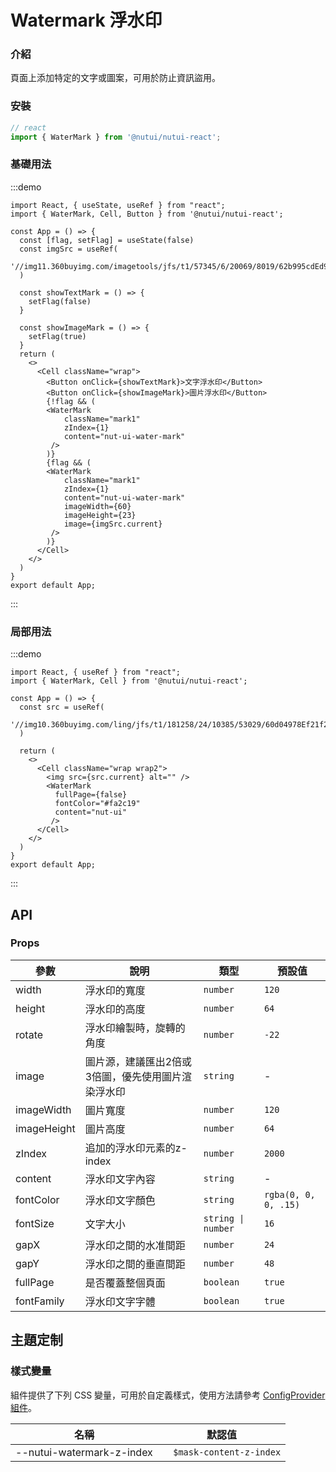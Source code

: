 # Watermark 浮水印

### 介紹

頁面上添加特定的文字或圖案，可用於防止資訊盜用。

### 安裝

```ts
// react
import { WaterMark } from '@nutui/nutui-react';
```

### 基礎用法

:::demo

```tsx
import React, { useState, useRef } from "react";
import { WaterMark, Cell, Button } from '@nutui/nutui-react';

const App = () => {
  const [flag, setFlag] = useState(false)
  const imgSrc = useRef(
    '//img11.360buyimg.com/imagetools/jfs/t1/57345/6/20069/8019/62b995cdEd96fef03/51d3302dfeccd1d2.png'
  )

  const showTextMark = () => {
    setFlag(false)
  }

  const showImageMark = () => {
    setFlag(true)
  }
  return (
    <>
      <Cell className="wrap">
        <Button onClick={showTextMark}>文字浮水印</Button>
        <Button onClick={showImageMark}>圖片浮水印</Button>
        {!flag && (
        <WaterMark
            className="mark1"
            zIndex={1}
            content="nut-ui-water-mark"
         />
        )}
        {flag && (
        <WaterMark
            className="mark1"
            zIndex={1}
            content="nut-ui-water-mark"
            imageWidth={60}
            imageHeight={23}
            image={imgSrc.current}
         />
        )}
      </Cell>
    </>
  )
}
export default App;
```
:::

### 局部用法

:::demo

```tsx
import React, { useRef } from "react";
import { WaterMark, Cell } from '@nutui/nutui-react';

const App = () => {
  const src = useRef(
    '//img10.360buyimg.com/ling/jfs/t1/181258/24/10385/53029/60d04978Ef21f2d42/92baeb21f907cd24.jpg'
  )

  return (
    <>
      <Cell className="wrap wrap2">
        <img src={src.current} alt="" />
        <WaterMark
          fullPage={false}
          fontColor="#fa2c19"
          content="nut-ui"
         />
      </Cell>
    </>
  )
}
export default App;
```
:::

## API

### Props

| 參數          | 說明                             | 類型   | 預設值           |
|--------------|----------------------------------|--------|------------------|
| width       | 浮水印的寬度                                           | `number`           | `120`                |
| height      | 浮水印的高度                                           | `number`           | `64`                 |
| rotate      | 浮水印繪製時，旋轉的角度                  | `number`           | `-22`                |
| image       | 圖片源，建議匯出2倍或3倍圖，優先使用圖片渲染浮水印 | `string`           | -                    |
| imageWidth  | 圖片寬度                                             | `number`           | `120`                |
| imageHeight | 圖片高度                                             | `number`           | `64`                 |
| zIndex      | 追加的浮水印元素的z-index                             | `number`           | `2000`               |
| content     | 浮水印文字內容                                       | `string`           | -                    |
| fontColor   | 浮水印文字顏色                                         | `string`           | `rgba(0, 0, 0, .15)` |
| fontSize    | 文字大小                                             | `string \| number` | `16`                 |
| gapX        | 浮水印之間的水准間距                                   | `number`           | `24`                 |
| gapY       | 浮水印之間的垂直間距                                   | `number`           | `48`                 |
| fullPage    | 是否覆蓋整個頁面                                     | `boolean`          | `true`               |
| fontFamily  | 浮水印文字字體                                     | `boolean`          | `true`               |


## 主題定制

### 樣式變量

組件提供了下列 CSS 變量，可用於自定義樣式，使用方法請參考 [ConfigProvider 組件](#/zh-CN/component/configprovider)。

| 名稱 | 默認值 |
| --- | --- |
| --nutui-watermark-z-index | `  $mask-content-z-index` |

